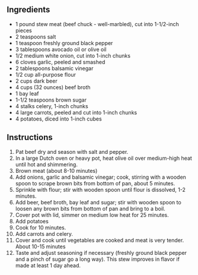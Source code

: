 ## Ingredients

- 1 pound stew meat (beef chuck - well-marbled), cut into 1-1/2-inch pieces
- 2 teaspoons salt
- 1 teaspoon freshly ground black pepper
- 3 tablespoons avocado oil or olive oil
- 1/2 medium white onion, cut into 1-inch chunks
- 6 cloves garlic, peeled and smashed
- 2 tablespoons balsamic vinegar
- 1/2 cup all-purpose flour
- 2 cups dark beer
- 4 cups (32 ounces) beef broth 
- 1 bay leaf
- 1-1/2 teaspoons brown sugar
- 4 stalks celery, 1-inch chunks
- 4 large carrots, peeled and cut into 1-inch chunks
- 4 potatoes, diced into 1-inch cubes

## Instructions

1. Pat beef dry and season with salt and pepper. 
1. In a large Dutch oven or heavy pot, heat olive oil over medium-high heat until hot and shimmering. 
1. Brown meat  (about 8-10 minutes)
1. Add onions, garlic and balsamic vinegar; cook, stirring with a wooden spoon to scrape brown bits from bottom of pan, about 5 minutes. 
1. Sprinkle with flour; stir with wooden spoon until flour is dissolved, 1-2 minutes. 
1. Add beer, beef broth, bay leaf and sugar; stir with wooden spoon to loosen any brown bits from bottom of pan and bring to a boil. 
1. Cover pot with lid, simmer on medium low heat for 25 minutes.
1. Add potatoes 
1. Cook for 10 minutes.
1. Add carrots and celery.
1. Cover and cook until vegetables are cooked and meat is very tender. About 10-15 minutes
1. Taste and adjust seasoning if necessary (freshly ground black pepper and a pinch of sugar go a long way). This stew improves in flavor if made at least 1 day ahead. 
